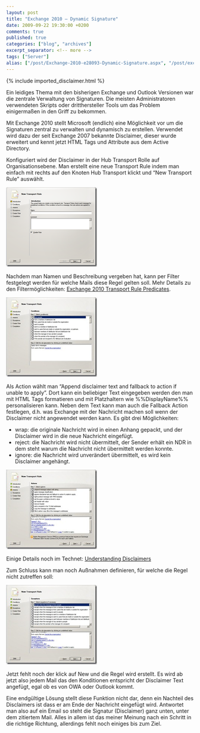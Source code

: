 ```yaml
---
layout: post
title: "Exchange 2010 – Dynamic Signature"
date: 2009-09-22 19:30:00 +0200
comments: true
published: true
categories: ["blog", "archives"]
excerpt_separator: <!-- more -->
tags: ["Server"]
alias: ["/post/Exchange-2010-e28093-Dynamic-Signature.aspx", "/post/exchange-2010-e28093-dynamic-signature.aspx"]
---
```

<!-- more -->
{% include imported_disclaimer.html %}
<p>Ein leidiges Thema mit den bisherigen Exchange und Outlook Versionen war die zentrale Verwaltung von Signaturen. Die meisten Administratoren verwendeten Skripts oder dritthersteller Tools um das Problem einigerma&szlig;en in den Griff zu bekommen.</p>
<p>Mit Exchange 2010 stellt Microsoft (endlich) eine M&ouml;glichkeit vor um die Signaturen zentral zu verwalten und dynamisch zu erstellen. Verwendet wird dazu der seit Exchange 2007 bekannte Disclaimer, dieser wurde erweitert und kennt jetzt HTML Tags und Attribute aus dem Active Directory.</p>
<p>Konfiguriert wird der Disclaimer in der Hub Transport Rolle auf Organisationsebene. Man erstellt eine neue Transport Rule indem man einfach mit rechts auf den Knoten Hub Transport klickt und &ldquo;New Transport Rule&rdquo; ausw&auml;hlt.</p>
<p><a href="/assets/newtr.png"><img style="border-right-width: 0px; display: inline; border-top-width: 0px; border-bottom-width: 0px; border-left-width: 0px" title="New Transport Rule" src="/assets/newtr_thumb.png" border="0" alt="New Transport Rule" width="244" height="213" /></a></p>
<p>Nachdem man Namen und Beschreibung vergeben hat, kann per Filter festgelegt werden f&uuml;r welche Mails diese Regel gelten soll. Mehr Details zu den Filterm&ouml;glichkeiten: <a href="http://technet.microsoft.com/en-us/library/dd638183(EXCHG.140).aspx" target="_blank">Exchange 2010 Transport Rule Predicates</a>.&nbsp;</p>
<p><a href="/assets/trcon.jpg"><img style="border-bottom: 0px; border-left: 0px; display: inline; border-top: 0px; border-right: 0px" title="Transpor Rule Conditions" src="/assets/trcon_thumb.jpg" border="0" alt="Transpor Rule Conditions" width="244" height="213" /></a></p>
<p>Als Action w&auml;hlt man &ldquo;Append disclaimer text and fallback to action if unable to apply&rdquo;. Dort kann ein beliebiger Text eingegeben werden den man mit HTML Tags formatieren und mit Platzhaltern wie %%DisplayName%% personalisieren kann. Neben dem Text kann man auch die Fallback Action festlegen, d.h. was Exchange mit der Nachricht machen soll wenn der Disclaimer nicht angewendet werden kann. Es gibt drei M&ouml;glichkeiten:</p>
<ul>
<li>wrap: die originale Nachricht wird in einen Anhang gepackt, und der Disclaimer wird in die neue Nachricht eingef&uuml;gt.</li>
<li>reject: die Nachricht wird nicht &uuml;bermittelt, der Sender erh&auml;lt ein NDR in dem steht warum die Nachricht nicht &uuml;bermittelt werden konnte.</li>
<li>ignore: die Nachricht wird unver&auml;ndert &uuml;bermittelt, es wird kein Disclaimer angeh&auml;ngt.</li>
</ul>
<p><a href="/assets/tracti.jpg"><img style="border-bottom: 0px; border-left: 0px; display: inline; border-top: 0px; border-right: 0px" title="Transport Rule Actions" src="/assets/tracti_thumb.jpg" border="0" alt="Transport Rule Actions" width="244" height="213" /></a></p>
<p>Einige Details noch im Technet: <a href="http://technet.microsoft.com/en-us/library/bb124352(EXCHG.140).aspx" target="_blank">Understanding Disclaimers</a></p>
<p>Zum Schluss kann man noch Au&szlig;nahmen definieren, f&uuml;r welche die Regel nicht zutreffen soll:</p>
<p><a href="/assets/trex.jpg"><img style="border-bottom: 0px; border-left: 0px; display: inline; border-top: 0px; border-right: 0px" title="Transport Rule Exceptions" src="/assets/trex_thumb.jpg" border="0" alt="Transport Rule Exceptions" width="244" height="213" /></a></p>
<p>Jetzt fehlt noch der klick auf New und die Regel wird erstellt. Es wird ab jetzt also jedem Mail das den Konditionen entspricht der Disclaimer Text angef&uuml;gt, egal ob es von OWA oder Outlook kommt.</p>
<p>Eine endg&uuml;ltige L&ouml;sung stellt diese Funktion nicht dar, denn ein Nachteil des Disclaimers ist dass er am Ende der Nachricht eingef&uuml;gt wird. Antwortet man also auf ein Email so steht die Signatur (Disclaimer) ganz unten, unter dem zitiertem Mail. Alles in allem ist das meiner Meinung nach ein Schritt in die richtige Richtung, allerdings fehlt noch einiges bis zum Ziel.</p>
